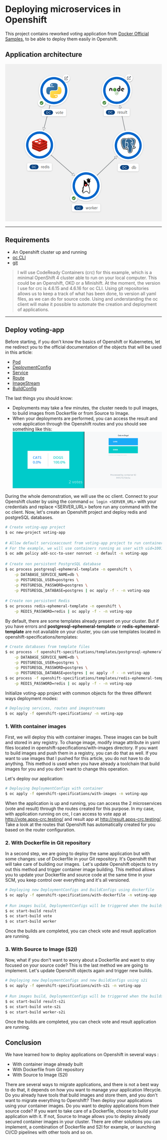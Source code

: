 # Deploying microservices in Openshift

This project contains reworked voting application from [Docker Official Samples](https://github.com/dockersamples/example-voting-app), to be able to deploy them easily in Openshift.

## Application architecture

![architecture](docs/img/architecture.png)

---

## Requirements

- An Openshift cluster up and running
- [oc CLI](https://medium.com/r/?url=https%3A%2F%2Fmirror.openshift.com%2Fpub%2Fopenshift-v4%2Fclients%2Foc%2Flatest%2F)
- [git](https://medium.com/r/?url=https%3A%2F%2Fgit-scm.com%2Fdownloads)

>I will use CodeReady Containers (crc) for this example, which is a minimal OpenShift 4 cluster able to run on your local computer. This could be an Openshift, OKD or a Minishift. At the moment, the version I use for crc is 4.6.15 and 4.6.16 for oc CLI. Using git repositories allows us to keep a track of what has been done, to version all yaml files, as we can do for source code.
Using and understanding the oc client will make it possible to automate the creation and deployment of applications.

---

## Deploy voting-app

Before starting, if you don't know the basics of Openshift or Kubernetes, let me redirect you to the official documentation of the objects that will be used in this article:
- [Pod](https://docs.openshift.com/container-platform/4.6/rest_api/workloads_apis/pod-core-v1.html)
- [DeploymentConfig](https://docs.openshift.com/container-platform/4.6/rest_api/workloads_apis/deploymentconfig-apps-openshift-io-v1.html)
- [Service](https://docs.openshift.com/container-platform/4.6/rest_api/network_apis/service-core-v1.html)
- [Route](https://docs.openshift.com/container-platform/4.6/rest_api/network_apis/route-route-openshift-io-v1.html)
- [ImageStream](https://docs.openshift.com/container-platform/4.6/rest_api/image_apis/imagestream-image-openshift-io-v1.html)
- [BuildConfig](https://docs.openshift.com/container-platform/4.6/rest_api/workloads_apis/buildconfig-build-openshift-io-v1.html)

The last things you should know:
- Deployments may take a few minutes, the cluster needs to pull images, to build images from Dockerfile or from Source to Image.
- When your deployments are performed, you can access the result and vote application through the Openshift routes and you should see something like this:
![app](docs/img/vote-result.png)

During the whole demonstration, we will use the oc client.
Connect to your Openshift cluster by using the command `oc login <SERVER_URL>` with your credentials and replace <SERVER_URL> before run any command with the oc client.
Now, let's create an Openshift project and deploy redis and postgreSQL databases.

```bash
# Create voting-app project
$ oc new-project voting-app

# Allow default serviceaccount from voting-app project to run containers with any non-root user
# For the example, we will use containers running as user with uid=1001
$ oc adm policy add-scc-to-user nonroot -z default -n voting-app

# Create non persistent PostgreSQL database
$ oc process postgresql-ephemeral-template -n openshift \
    -p DATABASE_SERVICE_NAME=db \
    -p POSTGRESQL_USER=postgres \
    -p POSTGRESQL_PASSWORD=postgres \
    -p POSTGRESQL_DATABASE=postgres | oc apply -f - -n voting-app

# Create non persistent Redis
$ oc process redis-ephemeral-template -n openshift \
    -p REDIS_PASSWORD=redis | oc apply -f - -n voting-app
```

By default, there are some templates already present on your cluster.
But if you have errors and **postgresql-ephemeral-template** or **redis-ephemeral-template** are not available on your cluster, you can use templates located in openshift-specifications/templates:
```bash
# Create databases from template files
$ oc process -f openshift-specifications/templates/postgresql-ephemeral-template.yaml \
    -p DATABASE_SERVICE_NAME=db \
    -p POSTGRESQL_USER=postgres \
    -p POSTGRESQL_PASSWORD=postgres \
    -p POSTGRESQL_DATABASE=postgres | oc apply -f - -n voting-app
$ oc process -f openshift-specifications/templates/redis-ephemeral-template.yaml \
    -p REDIS_PASSWORD=redis | oc apply -f - -n voting-app
```

Initialize voting-app project with common objects for the three different ways deployment modes: 
```bash
# Deploying services, routes and imagestreams
$ oc apply -f openshift-specifications/ -n voting-app
```

### 1. With container images

First, we will deploy this with container images. These images can be built and stored in any registry.
To change image, modify image attribute in yaml files located in openshift-specifications/with-images directory.
If you want to build images and push them in a registry, you can do that as well. If you want to use images that I pushed for this article, you do not have to do anything.
This method is used when you have already a toolchain that build images for you and you don't want to change this operation. 

Let's deploy our application:
```bash
# Deploying DeploymentConfigs with container
$ oc apply -f openshift-specifications/with-images -n voting-app
```

When the application is up and running, you can access the 2 microservices (vote and result) through the routes created for this purpose.
In my case, with application running on crc, I can access to vote app at http://vote.apps-crc.testing/ and result app at http://result.apps-crc.testing/. Take a look at the routes that Openshift has automatically created for you based on the router configuration.


### 2. With Dockerfile in Git repository

In a second step, we are going to deploy the same application but with some changes: use of Dockerfile in your Git repository. It's Openshift that will take care of building our images. 
Let's update Openshift objects to try out this method and trigger container image building.
This method allows you to update your Dockerfile and source code at the same time in your SCM, you keep control over everything and it's all versioned.

```bash
# Deploying new DeploymentConfigs and BuildConfigs using dockerfile
$ oc apply -f openshift-specifications/with-dockerfile -n voting-app

# Run images build, DeploymentConfigs will be triggered when the builds are completed.
$ oc start-build result
$ oc start-build vote
$ oc start-build worker
```

Once the builds are completed, you can check vote and result application are running.

### 3. With Source to Image (S2I)

Now, what if you don't want to worry about a Dockerfile and want to stay focused on your source code? This is the last method we are going to implement.
Let's update Openshift objects again and trigger new builds.

```bash
# Deploying new DeploymentConfigs and new BuildConfigs using s2i
$ oc apply -f openshift-specifications/with-s2i -n voting-app

# Run images build, DeploymentConfigs will be triggered when the builds are completed.
$ oc start-build result-s2i
$ oc start-build vote-s2i
$ oc start-build worker-s2i
```

Once the builds are completed, you can check vote and result application are running.

## Conclusion

We have learned how to deploy applications on Openshift in several ways :
- With container image already built
- With Dockerfile from Git repository
- With Source to Image (S2I)

There are several ways to migrate applications, and there is not a best way to do that, it depends on how you want to manage your application lifecycle.
Do you already have tools that build images and store them, and you don't want to migrate everything to Openshift? Then deploy your applications using your container images.
Do you want to deploy applications from their source code? If you want to take care of a Dockerfile, choose to build your application with it. If not, Source to Image allows you to deploy already secured container images in your cluster.
There are other solutions you can implement, a combination of Dockerfile and S2I for example, or launching CI/CD pipelines with other tools and so on.
